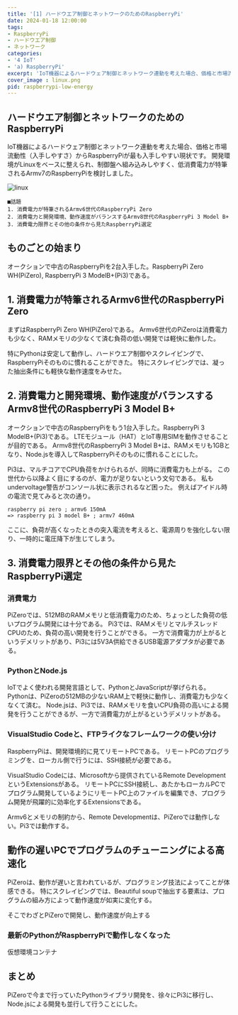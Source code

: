 ```yaml
---
title: '[1] ハードウエア制御とネットワークのためのRaspberryPi'
date: 2024-01-18 12:00:00
tags:
- RaspberryPi 
- ハードウエア制御
- ネットワーク
categories:
- '4 IoT'
- 'a) RaspberryPi'
excerpt: 'IoT機器によるハードウェア制御とネットワーク連動を考えた場合、価格と市場流動性（入手しやすさ）からRaspberryPiが最も入手しやすい現状です。開発環境がLinuxをベースに整えられ、制御盤へ組み込みしやすく、低消費電力が特筆されるArmv7のRaspberryPiを検討しました。'
cover_image : linux.png
pid: raspberrypi-low-energy
---
```


## ハードウエア制御とネットワークのためのRaspberryPi
IoT機器によるハードウェア制御とネットワーク連動を考えた場合、価格と市場流動性（入手しやすさ）からRaspberryPiが最も入手しやすい現状です。
開発環境がLinuxをベースに整えられ、制御盤へ組み込みしやすく、低消費電力が特筆されるArmv7のRaspberryPiを検討しました。

![linux](https://burturki.sirv.com/diy/linux.png?w=300)

```
■話題
1. 消費電力が特筆されるArmv6世代のRaspberryPi Zero
2. 消費電力と開発環境、動作速度がバランスするArmv8世代のRaspberryPi 3 Model B+
3. 消費電力限界とその他の条件から見たRaspberryPi選定
```

## ものごとの始まり
オークションで中古のRaspberryPiを2台入手した。RaspberryPi Zero WH(PiZero), RaspberryPi 3 ModelB+(Pi3)である。

## 1. 消費電力が特筆されるArmv6世代のRaspberryPi Zero
まずはRaspberryPi Zero WH(PiZero)である。
Armv6世代のPiZeroは消費電力も少なく、RAMメモリの少なくて済む負荷の低い開発では軽快に動作した。

特にPythonは安定して動作し、ハードウエア制御やスクレイピングで、RaspberryPiそのものに慣れることができた。
特にスクレイピングでは、凝った抽出条件にも軽快な動作速度をみせた。

## 2. 消費電力と開発環境、動作速度がバランスするArmv8世代のRaspberryPi 3 Model B+
オークションで中古のRaspberryPiをもう1台入手した。RaspberryPi 3 ModelB+(Pi3)である。
LTEモジュール（HAT）とIoT専用SIMを動作させることが目的である。
Armv8世代のRaspberryPi 3 Model B+は、RAMメモリも1GBとなり、Node.jsを導入してRaspberryPiそのものに慣れることにした。

Pi3は、マルチコアでCPU負荷をかけられるが、同時に消費電力も上がる。
この世代から以降よく目にするのが、電力が足りないという文句である。
私もundervoltage警告がコンソール状に表示されるなど困った。
例えばアイドル時の電流で見てみると次の通り。

```
raspberry pi zero ; armv6 150mA
=> raspberry pi 3 model B+ ; armv7 460mA
```
ここに、負荷が高くなったときの突入電流を考えると、電源周りを強化しない限り、一時的に電圧降下が生じてしまう。

## 3. 消費電力限界とその他の条件から見たRaspberryPi選定
### 消費電力
PiZeroでは、512MBのRAMメモリと低消費電力のため、ちょっとした負荷の低いプログラム開発には十分である。
Pi3では、RAMメモリとマルチスレッドCPUのため、負荷の高い開発を行うことができる。
一方で消費電力が上がるというデメリットがあり、Pi3には5V3A供給できるUSB電源アダプタが必要である。

### PythonとNode.js
IoTでよく使われる開発言語として、PythonとJavaScriptが挙げられる。
Pythonは、PiZeroの512MBの少ないRAM上で軽快に動作し、消費電力も少なくなくて済む。
Node.jsは、Pi3では、RAMメモリを食いCPU負荷の高いによる開発を行うことができるが、一方で消費電力が上がるというデメリットがある。

### VisualStudio Codeと、FTPライクなフレームワークの使い分け
RaspberryPiは、開発環境的に見てリモートPCである。
リモートPCのプログラミングを、ローカル側で行うには、SSH接続が必要である。

VisualStudio Codeには、Microsoftから提供されているRemote DevelopmentというExtensionsがある。
リモートPCにSSH接続し、あたかもローカルPCでプログラム開発しているようにリモートPC上のファイルを編集でき、プログラム開発が飛躍的に効率化するExtensionsである。

Armv6とメモリの制約から、Remote Developmentは、PiZeroでは動作しない。Pi3では動作する。

## 動作の遅いPCでプログラムのチューニングによる高速化
PiZeroは、動作が遅いと言われているが、プログラミング技法によってことが体感できる。
特にスクレイピングでは、Beautiful soupで抽出する要素は、プログラムの組み方によって動作速度が如実に変化する。

そこでわざとPiZeroで開発し、動作速度が向上する

### 最新のPythonがRaspberryPiで動作しなくなった
仮想環境コンテナ

## まとめ
PiZeroで今まで行っていたPythonライブラリ開発を、徐々にPi3に移行し、Node.jsによる開発も並行して行うことにした。
